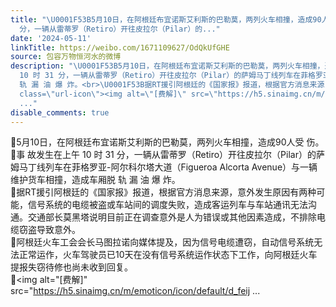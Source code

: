 ```yaml
---
title: "\U0001F53B5月10日，在阿根廷布宜诺斯艾利斯的巴勒莫，两列火车相撞，造成90人受 伤。\U0001F53B事 故发生在上午 10 时 31
  分，一辆从雷蒂罗（Retiro）开往皮拉尔（Pilar）的..."
date: '2024-05-11'
linkTitle: https://weibo.com/1671109627/OdQkUfGHE
source: 包容万物恒河水的微博
description: "\U0001F53B5月10日，在阿根廷布宜诺斯艾利斯的巴勒莫，两列火车相撞，造成90人受 伤。<br>\U0001F53B事 故发生在上午
  10 时 31 分，一辆从雷蒂罗（Retiro）开往皮拉尔（Pilar）的萨姆马丁线列车在菲格罗亚-阿尔科尔塔大道（Figueroa Alcorta Avenue）与一辆维护货车相撞，造成车厢脱
  轨 漏 油 爆 炸。<br>\U0001F53B据RT援引阿根廷的《国家报》报道，根据官方消息来源，意外发生原因有两种可能，信号系统的电缆被盗或车站间的调度失败，造成客运列车与车站通讯无法沟通。交通部长莫黑塔说明目前正在调查意外是人为错误或其他因素造成，不排除电缆窃盗导致意外。<br>\U0001F53B阿根廷火车工会会长马图拉诺向媒体提及，因为信号电缆遭窃，自动信号系统无法正常运作，火车驾驶员已10天在没有信号系统运作状态下工作，向阿根廷火车提报失窃待修也尚未收到回复。<br>\U0001F53B<span
  class=\"url-icon\"><img alt=\"[费解]\" src=\"https://h5.sinaimg.cn/m/emoticon/icon/default/d_feij
  ..."
disable_comments: true
---
```

🔻5月10日，在阿根廷布宜诺斯艾利斯的巴勒莫，两列火车相撞，造成90人受 伤。<br>🔻事 故发生在上午 10 时 31 分，一辆从雷蒂罗（Retiro）开往皮拉尔（Pilar）的萨姆马丁线列车在菲格罗亚-阿尔科尔塔大道（Figueroa Alcorta Avenue）与一辆维护货车相撞，造成车厢脱 轨 漏 油 爆 炸。<br>🔻据RT援引阿根廷的《国家报》报道，根据官方消息来源，意外发生原因有两种可能，信号系统的电缆被盗或车站间的调度失败，造成客运列车与车站通讯无法沟通。交通部长莫黑塔说明目前正在调查意外是人为错误或其他因素造成，不排除电缆窃盗导致意外。<br>🔻阿根廷火车工会会长马图拉诺向媒体提及，因为信号电缆遭窃，自动信号系统无法正常运作，火车驾驶员已10天在没有信号系统运作状态下工作，向阿根廷火车提报失窃待修也尚未收到回复。<br>🔻<span class="url-icon"><img alt="[费解]" src="https://h5.sinaimg.cn/m/emoticon/icon/default/d_feij ...